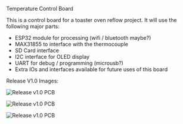 Temperature Control Board

This is a control board for a toaster oven reflow project. It will use the following major parts:

- ESP32 module for processing (wifi / bluetooth maybe?)
- MAX31855 to interface with the thermocouple
- SD Card interface
- I2C interface for OLED display
- UART for debug / programming (microusb?)
- Extra IOs and interfaces available for future uses of this board

Release V1.0 Images:

![Release v1.0 PCB](https://imgur.com/KFJbnUy "Release v1.0 Schematic")

![Release v1.0 PCB](https://imgur.com/yATszyf "Release v1.0 PCB")

![Release v1.0 PCB](https://imgur.com/CQYF5gV "Release v1.0 Render")



